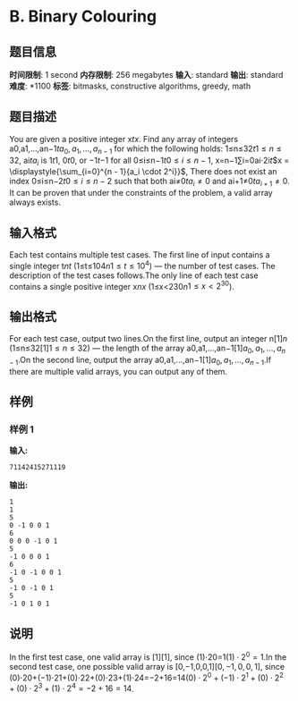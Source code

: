 # B. Binary Colouring

## 题目信息

**时间限制**: 1 second
**内存限制**: 256 megabytes
**输入**: standard
**输出**: standard
**难度**: *1100
**标签**: bitmasks, constructive algorithms, greedy, math

## 题目描述

You are given a positive integer x$t$$x$. Find any array of integers a0,a1,…,an−1$t$$a_0, a_1, \ldots, a_{n-1}$ for which the following holds: 1≤n≤32$t$$1 \le n \le 32$, ai$t$$a_i$ is 1$t$$1$, 0$t$$0$, or −1$t$$-1$ for all 0≤i≤n−1$t$$0 \le i \le n - 1$, x=n−1∑i=0ai⋅2i$t$$x = \displaystyle{\sum_{i=0}^{n - 1}{a_i \cdot 2^i}}$, There does not exist an index 0≤i≤n−2$t$$0 \le i \le n - 2$ such that both ai≠0$t$$a_{i} \neq 0$ and ai+1≠0$t$$a_{i + 1} \neq 0$. It can be proven that under the constraints of the problem, a valid array always exists.

## 输入格式

Each test contains multiple test cases. The first line of input contains a single integer t$n$$t$ (1≤t≤104$n$$1 \le t \le 10^4$) — the number of test cases. The description of the test cases follows.The only line of each test case contains a single positive integer x$n$$x$ (1≤x<230$n$$1 \le x < 2^{30}$).

## 输出格式

For each test case, output two lines.On the first line, output an integer n$[1]$$n$ (1≤n≤32$[1]$$1 \le n \le 32$) — the length of the array a0,a1,…,an−1$[1]$$a_0, a_1, \ldots, a_{n-1}$.On the second line, output the array a0,a1,…,an−1$[1]$$a_0, a_1, \ldots, a_{n-1}$.If there are multiple valid arrays, you can output any of them.

## 样例

### 样例 1

**输入:**
```
71142415271119
```

**输出:**
```
1
1
5
0 -1 0 0 1
6
0 0 0 -1 0 1
5
-1 0 0 0 1
6
-1 0 -1 0 0 1
5
-1 0 -1 0 1
5
-1 0 1 0 1
```

## 说明

In the first test case, one valid array is [1]$[1]$, since (1)⋅20=1$(1) \cdot 2^0 = 1$.In the second test case, one possible valid array is [0,−1,0,0,1]$[0,-1,0,0,1]$, since (0)⋅20+(−1)⋅21+(0)⋅22+(0)⋅23+(1)⋅24=−2+16=14$(0) \cdot 2^0 + (-1) \cdot 2^1 + (0) \cdot 2^2 + (0) \cdot 2^3 + (1) \cdot 2^4 = -2 + 16 = 14$.
